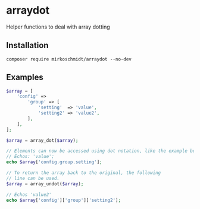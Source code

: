 # arraydot

Helper functions to deal with array dotting

## Installation

```
composer require mirkoschmidt/arraydot --no-dev
```

## Examples

```php
$array = [
    'config' =>
        'group' => [
            'setting'  => 'value',
            'setting2' => 'value2',
        ],
    ],
];

$array = array_dot($array);

// Elements can now be accessed using dot notation, like the example below.
// Echos: 'value';
echo $array['config.group.setting'];

// To return the array back to the original, the following
// line can be used.
$array = array_undot($array);

// Echos 'value2'
echo $array['config']['group']['setting2'];
```
